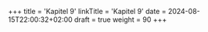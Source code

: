 +++
title = 'Kapitel 9'
linkTitle = 'Kapitel 9'
date = 2024-08-15T22:00:32+02:00
draft = true
weight = 90
+++

